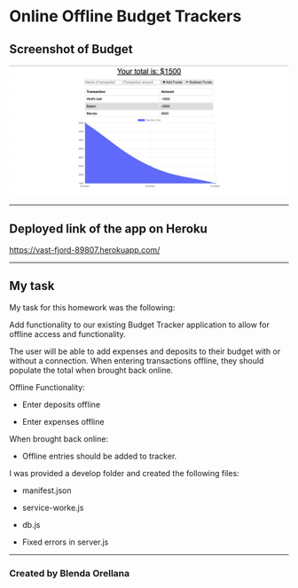 # Online Offline Budget Trackers

## Screenshot of Budget

![Budget](budget.jpg)

---
## Deployed link of the app on Heroku

https://vast-fjord-89807.herokuapp.com/

---
## My task

My task for this homework was the following: 

Add functionality to our existing Budget Tracker application to allow for offline access and functionality.

The user will be able to add expenses and deposits to their budget with or without a connection. When entering transactions offline, they should populate the total when brought back online.

Offline Functionality:

  * Enter deposits offline

  * Enter expenses offline

When brought back online:

  * Offline entries should be added to tracker.

I was provided a develop folder and created the following files:
  * manifest.json
  
  * service-worke.js

  * db.js 

  * Fixed errors in server.js


---
### Created by Blenda Orellana
